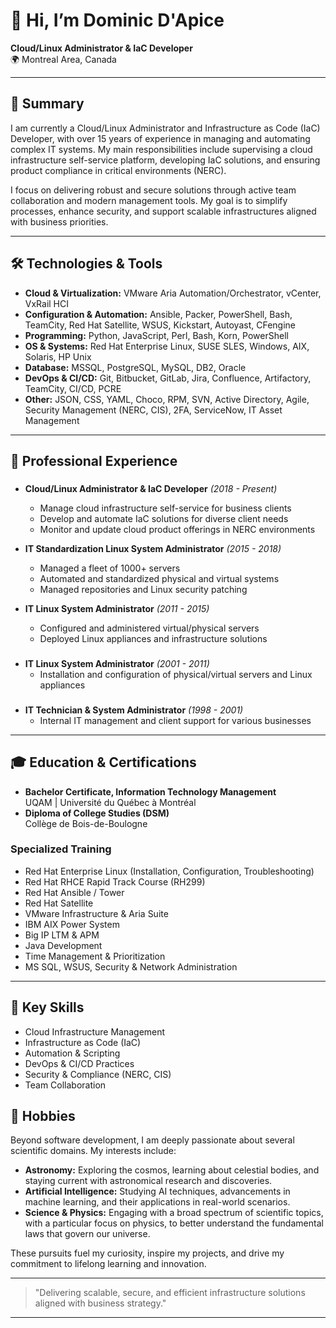 # 👋 Hi, I’m Dominic D'Apice

**Cloud/Linux Administrator & IaC Developer**  
🌍 Montreal Area, Canada  

---

## 📝 Summary

I am currently a Cloud/Linux Administrator and Infrastructure as Code (IaC) Developer, with over 15 years of experience in managing and automating complex IT systems. My main responsibilities include supervising a cloud infrastructure self-service platform, developing IaC solutions, and ensuring product compliance in critical environments (NERC).

I focus on delivering robust and secure solutions through active team collaboration and modern management tools. My goal is to simplify processes, enhance security, and support scalable infrastructures aligned with business priorities.

---

## 🛠️ Technologies & Tools

- **Cloud & Virtualization:** VMware Aria Automation/Orchestrator, vCenter, VxRail HCI
- **Configuration & Automation:** Ansible, Packer, PowerShell, Bash, TeamCity, Red Hat Satellite, WSUS, Kickstart, Autoyast, CFengine
- **Programming:** Python, JavaScript, Perl, Bash, Korn, PowerShell
- **OS & Systems:** Red Hat Enterprise Linux, SUSE SLES, Windows, AIX, Solaris, HP Unix
- **Database:** MSSQL, PostgreSQL, MySQL, DB2, Oracle
- **DevOps & CI/CD:** Git, Bitbucket, GitLab, Jira, Confluence, Artifactory, TeamCity, CI/CD, PCRE
- **Other:** JSON, CSS, YAML, Choco, RPM, SVN, Active Directory, Agile, Security Management (NERC, CIS), 2FA, ServiceNow, IT Asset Management

---

## 💼 Professional Experience

### 
- **Cloud/Linux Administrator & IaC Developer** *(2018 - Present)*
  - Manage cloud infrastructure self-service for business clients
  - Develop and automate IaC solutions for diverse client needs
  - Monitor and update cloud product offerings in NERC environments

- **IT Standardization Linux System Administrator** *(2015 - 2018)*
  - Managed a fleet of 1000+ servers
  - Automated and standardized physical and virtual systems
  - Managed repositories and Linux security patching

- **IT Linux System Administrator** *(2011 - 2015)*
  - Configured and administered virtual/physical servers
  - Deployed Linux appliances and infrastructure solutions

### 
- **IT Linux System Administrator** *(2001 - 2011)*
  - Installation and configuration of physical/virtual servers and Linux appliances

### 
- **IT Technician & System Administrator** *(1998 - 2001)*
  - Internal IT management and client support for various businesses

---

## 🎓 Education & Certifications

- **Bachelor Certificate, Information Technology Management**  
  UQAM | Université du Québec à Montréal
- **Diploma of College Studies (DSM)**  
  Collège de Bois-de-Boulogne

### Specialized Training
- Red Hat Enterprise Linux (Installation, Configuration, Troubleshooting)
- Red Hat RHCE Rapid Track Course (RH299)
- Red Hat Ansible / Tower
- Red Hat Satellite
- VMware Infrastructure & Aria Suite
- IBM AIX Power System
- Big IP LTM & APM
- Java Development
- Time Management & Prioritization
- MS SQL, WSUS, Security & Network Administration

---

## 🏅 Key Skills

- Cloud Infrastructure Management
- Infrastructure as Code (IaC)
- Automation & Scripting
- DevOps & CI/CD Practices
- Security & Compliance (NERC, CIS)
- Team Collaboration

## 🏅 Hobbies

Beyond software development, I am deeply passionate about several scientific domains. My interests include:

- **Astronomy:** Exploring the cosmos, learning about celestial bodies, and staying current with astronomical research and discoveries.
- **Artificial Intelligence:** Studying AI techniques, advancements in machine learning, and their applications in real-world scenarios.
- **Science & Physics:** Engaging with a broad spectrum of scientific topics, with a particular focus on physics, to better understand the fundamental laws that govern our universe.

These pursuits fuel my curiosity, inspire my projects, and drive my commitment to lifelong learning and innovation.

---

> "Delivering scalable, secure, and efficient infrastructure solutions aligned with business strategy."

---

<!--
**dapiced/dapiced** is a ✨ special ✨ repository because its `README.md` (this file) appears on your GitHub profile.
-->
